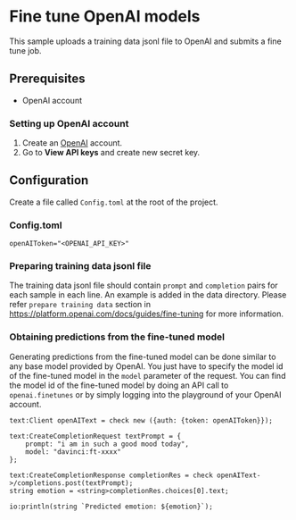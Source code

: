 # Fine tune OpenAI models

This sample uploads a training data jsonl file to OpenAI and submits a fine tune job.

## Prerequisites
* OpenAI account

### Setting up OpenAI account
1. Create an [OpenAI](https://platform.openai.com/) account.
2. Go to **View API keys** and create new secret key.

## Configuration
Create a file called `Config.toml` at the root of the project.

### Config.toml
```
openAIToken="<OPENAI_API_KEY>"
```

### Preparing training data jsonl file
The training data jsonl file should contain `prompt` and `completion` pairs for each sample in each line. An example is added in the data directory. Please refer `prepare training data` section in https://platform.openai.com/docs/guides/fine-tuning for more information.

### Obtaining predictions from the fine-tuned model
Generating predictions from the fine-tuned model can be done similar to any base model provided by OpenAI. You just have to specify the model id of the fine-tuned model in the `model` parameter of the request. You can find the model id of the fine-tuned model by doing an API call to `openai.finetunes` or by simply logging into the playground of your OpenAI account.

```
text:Client openAIText = check new ({auth: {token: openAIToken}});

text:CreateCompletionRequest textPrompt = {
    prompt: "i am in such a good mood today",
    model: "davinci:ft-xxxx"
};

text:CreateCompletionResponse completionRes = check openAIText->/completions.post(textPrompt);
string emotion = <string>completionRes.choices[0].text;

io:println(string `Predicted emotion: ${emotion}`);
```